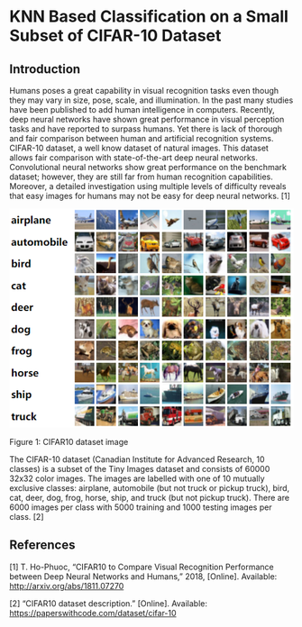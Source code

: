# KNN Based Classification on a Small Subset of CIFAR-10 Dataset
## Introduction
Humans poses a great capability in visual recognition tasks even though they may vary in size, pose, scale, and illumination. In the past many studies have been published to add human intelligence in computers. Recently, deep neural networks have shown great performance in visual perception tasks and have reported to surpass humans. Yet there is lack of thorough and fair comparison between human and artificial recognition systems.  CIFAR-10 dataset, a well know dataset of natural images. This dataset allows fair comparison with state-of-the-art deep neural networks. Convolutional neural networks show great performance on the benchmark dataset; however, they are still far from human recognition capabilities. Moreover, a detailed investigation using multiple levels of difficulty reveals that easy images for humans may not be easy for deep neural networks. [1]

![alt text](images/cifar10.png)

Figure 1:  CIFAR10 dataset image

The CIFAR-10 dataset (Canadian Institute for Advanced Research, 10 classes) is a subset of the Tiny Images dataset and consists of 60000 32x32 color images. The images are labelled with one of 10 mutually exclusive classes: airplane, automobile (but not truck or pickup truck), bird, cat, deer, dog, frog, horse, ship, and truck (but not pickup truck). There are 6000 images per class with 5000 training and 1000 testing images per class. [2]

## References
[1]	T. Ho-Phuoc, “CIFAR10 to Compare Visual Recognition Performance between Deep Neural Networks and Humans,” 2018, [Online]. Available: http://arxiv.org/abs/1811.07270

[2]	“CIFAR10 dataset description.” [Online]. Available: https://paperswithcode.com/dataset/cifar-10

